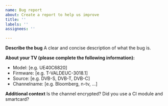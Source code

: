 ```yaml
---
name: Bug report
about: Create a report to help us improve
title: ''
labels: ''
assignees: ''

---
```


**Describe the bug**
A clear and concise description of what the bug is.

**About your TV (please complete the following information):**
 - Model: [e.g. UE40C6820]
 - Firmware: [e.g. T-VALDEUC-3018.1]
 - Source: [e.g. DVB-S, DVB-T, DVB-C]
 - Channelname: [e.g. Bloomberg, n-tv, ...]

**Additional context**
Is the channel encrypted? Did you use a CI module and smartcard?
